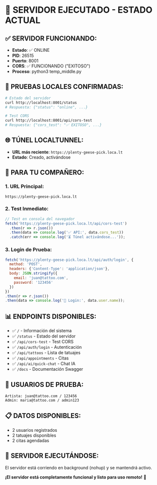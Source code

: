 # 🚀 SERVIDOR EJECUTADO - ESTADO ACTUAL

## ✅ SERVIDOR FUNCIONANDO:
- **Estado**: ✅ ONLINE
- **PID**: 26515
- **Puerto**: 8001
- **CORS**: ✅ FUNCIONANDO ("EXITOSO")
- **Proceso**: python3 temp_middle.py

## 🧪 PRUEBAS LOCALES CONFIRMADAS:
```bash
# Estado del servidor
curl http://localhost:8001/status
# Respuesta: {"status": "online", ...}

# Test CORS
curl http://localhost:8001/api/cors-test
# Respuesta: {"cors_test": "✅ EXITOSO", ...}
```

## 🌐 TÚNEL LOCALTUNNEL:
- **URL más reciente**: `https://plenty-geese-pick.loca.lt`
- **Estado**: Creado, activándose

## 📱 PARA TU COMPAÑERO:

### 1. URL Principal:
```
https://plenty-geese-pick.loca.lt
```

### 2. Test Inmediato:
```javascript
// Test en consola del navegador
fetch('https://plenty-geese-pick.loca.lt/api/cors-test')
  .then(r => r.json())
  .then(data => console.log('✅ API:', data.cors_test))
  .catch(err => console.log('⏳ Túnel activándose...'));
```

### 3. Login de Prueba:
```javascript
fetch('https://plenty-geese-pick.loca.lt/api/auth/login', {
  method: 'POST',
  headers: {'Content-Type': 'application/json'},
  body: JSON.stringify({
    email: 'juan@tattoo.com',
    password: '123456'
  })
})
.then(r => r.json())
.then(data => console.log('🔐 Login:', data.user.name));
```

## 📊 ENDPOINTS DISPONIBLES:
- ✅ `/` - Información del sistema
- ✅ `/status` - Estado del servidor  
- ✅ `/api/cors-test` - Test CORS
- ✅ `/api/auth/login` - Autenticación
- ✅ `/api/tattoos` - Lista de tatuajes
- ✅ `/api/appointments` - Citas
- ✅ `/api/ai/quick-chat` - Chat IA
- ✅ `/docs` - Documentación Swagger

## 👤 USUARIOS DE PRUEBA:
```
Artista: juan@tattoo.com / 123456
Admin: maria@tattoo.com / admin123
```

## 📋 DATOS DISPONIBLES:
- 2 usuarios registrados
- 2 tatuajes disponibles  
- 2 citas agendadas

## 🔄 SERVIDOR EJECUTÁNDOSE:
El servidor está corriendo en background (nohup) y se mantendrá activo.

**¡El servidor está completamente funcional y listo para uso remoto!** 🎯